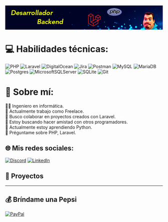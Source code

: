 ![github-readme-profile](https://github.com/nicotc/nicotc/blob/main/img/banner.png?raw=true)

# 💻 Habilidades técnicas:
![PHP](https://img.shields.io/badge/php-%23777BB4.svg?style=for-the-badge&logo=php&logoColor=white) ![Laravel](https://img.shields.io/badge/laravel-%23FF2D20.svg?style=for-the-badge&logo=laravel&logoColor=white) ![DigitalOcean](https://img.shields.io/badge/DigitalOcean-%230167ff.svg?style=for-the-badge&logo=digitalOcean&logoColor=white) ![Jira](https://img.shields.io/badge/jira-%230A0FFF.svg?style=for-the-badge&logo=jira&logoColor=white) ![Postman](https://img.shields.io/badge/Postman-FF6C37?style=for-the-badge&logo=postman&logoColor=white) ![MySQL](https://img.shields.io/badge/mysql-%2300f.svg?style=for-the-badge&logo=mysql&logoColor=white) ![MariaDB](https://img.shields.io/badge/MariaDB-003545?style=for-the-badge&logo=mariadb&logoColor=white) ![Postgres](https://img.shields.io/badge/postgres-%23316192.svg?style=for-the-badge&logo=postgresql&logoColor=white) ![MicrosoftSQLServer](https://img.shields.io/badge/Microsoft%20SQL%20Sever-CC2927?style=for-the-badge&logo=microsoft%20sql%20server&logoColor=white) ![SQLite](https://img.shields.io/badge/sqlite-%2307405e.svg?style=for-the-badge&logo=sqlite&logoColor=white) ![Git](https://img.shields.io/badge/git-%23F05033.svg?style=for-the-badge&logo=git&logoColor=white)

# 💫 Sobre mí:
👨‍🎓 Ingeniero en informática.<br>
🔭 Actualmente trabajo como Freelace.<br>
👯 Busco colaborar en proyectos creados con Laravel.<br>
🤝 Estoy buscando hacer amistad con otros programadores.<br>
🌱 Actualmente estoy aprendiendo Python.<br>
💬 Préguntame sobre PHP, Laravel.


## 🌐 Mis redes sociales:
[![Discord](https://img.shields.io/badge/Discord-%237289DA.svg?logo=discord&logoColor=white)](https://discord.gg/3365) 
[![LinkedIn](https://img.shields.io/badge/LinkedIn-%230077B5.svg?logo=linkedin&logoColor=white)](https://linkedin.com/in/https://www.linkedin.com/in/nicolas-testagrossa/) 


<!-- # 📊 GitHub Stats:
![](https://github-readme-stats.vercel.app/api?username=nicotc&theme=dark&hide_border=false&include_all_commits=false&count_private=true)<br/>
![](https://github-readme-streak-stats.herokuapp.com/?user=nicotc&theme=dark&hide_border=false)<br/>
![](https://github-readme-stats.vercel.app/api/top-langs/?username=nicotc&theme=dark&hide_border=false&include_all_commits=false&count_private=true&layout=compact)
 -->
 
## 💼 Proyectos

---


  ## 💰 Bríndame una Pepsi 
  [![PayPal](https://img.shields.io/badge/PayPal-00457C?style=for-the-badge&logo=paypal&logoColor=white)](https://paypal.me/NicolasTestagrossa) 
<!--  [![Binance](https://img.shields.io/badge/Binance-FCD535?style=for-the-badge&logo=binance&logoColor=white)](https://paypal.me/NicolasTestagrossa)  -->


  
<!-- Proudly created with GPRM ( https://gprm.itsvg.in ) -->
